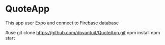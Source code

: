 # QuoteApp
This app user Expo and connect to Firebase database


#use 
git clone https://github.com/dovantuit/QuoteApp.git
npm install
npm start
